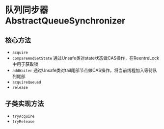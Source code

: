 # 队列同步器 AbstractQueueSynchronizer
## 核心方法
* `acquire`
* `compareAndSetState` 通过Unsafe类对state状态做CAS操作，在ReentreLock中用于获取锁
* `addWaiter` 通过Unsafe类对tail尾部节点做CAS操作，将当前线程加入等待队列尾部
* `acquireQueued`
* `release`

## 子类实现方法
* `tryAcquire`
* `tryRelease`